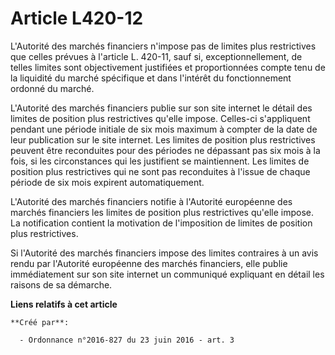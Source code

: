# Article L420-12

L'Autorité des marchés financiers n'impose pas de limites plus restrictives que celles prévues à l'article L. 420-11, sauf
si, exceptionnellement, de telles limites sont objectivement justifiées et proportionnées compte tenu de la liquidité du
marché spécifique et dans l'intérêt du fonctionnement ordonné du marché. 

L'Autorité des marchés financiers publie sur son site internet le détail des limites de position plus restrictives qu'elle
impose. Celles-ci s'appliquent pendant une période initiale de six mois maximum à compter de la date de leur publication sur
le site internet. Les limites de position plus restrictives peuvent être reconduites pour des périodes ne dépassant pas six
mois à la fois, si les circonstances qui les justifient se maintiennent. Les limites de position plus restrictives qui ne
sont pas reconduites à l'issue de chaque période de six mois expirent automatiquement. 

L'Autorité des marchés financiers notifie à l'Autorité européenne des marchés financiers les limites de position plus
restrictives qu'elle impose. La notification contient la motivation de l'imposition de limites de position plus
restrictives. 

Si l'Autorité des marchés financiers impose des limites contraires à un avis rendu par l'Autorité européenne des marchés
financiers, elle publie immédiatement sur son site internet un communiqué expliquant en détail les raisons de sa démarche.

**Liens relatifs à cet article**

	**Créé par**:

	  - Ordonnance n°2016-827 du 23 juin 2016 - art. 3
